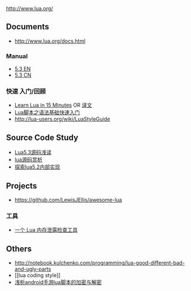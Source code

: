 http://www.lua.org/

## Documents
- http://www.lua.org/docs.html

### Manual
- [5.3 EN](http://www.lua.org/manual/5.3/)  
- [5.3 CN](http://cloudwu.github.io/lua53doc/)

### 快速 入门/回顾
- [Learn Lua in 15 Minutes](http://tylerneylon.com/a/learn-lua/) OR [译文](http://blog.jobbole.com/70480/)
- [Lua脚本之语法基础快速入门](http://www.cocos.com/doc/tutorial/show?id=1929)
- http://lua-users.org/wiki/LuaStyleGuide

## Source Code Study
- [Lua5.3源码浅读](http://sunhantao.github.io/2016/02/05/Lua5.3%E6%BA%90%E7%A0%81%E6%B5%85%E8%AF%BB/)
- [lua源码赏析](http://blog.codingnow.com/2013/01/reading_lua_vm.html)
- [探索lua5.2内部实现](http://blog.csdn.net/yuanlin2008/article/category/1307277)

## Projects
- https://github.com/LewisJEllis/awesome-lua

### 工具
- [一个 Lua 内存泄露检查工具](http://blog.codingnow.com/2012/12/lua_snapshot.html)

## Others
- http://notebook.kulchenko.com/programming/lua-good-different-bad-and-ugly-parts
- [[lua coding style]]
- [浅析android手游lua脚本的加密与解密](https://bbs.pediy.com/thread-216969-1.htm)
